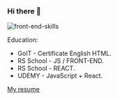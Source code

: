 ### Hi there 👋
![front-end-skills](https://user-images.githubusercontent.com/76727058/131649156-e1cdd878-51aa-4301-9fee-cfe7c8b39bc1.png)

Education:
- GoIT - Certificate English HTML.
- RS School - JS / FRONT-END.
- RS School - REACT.
- UDEMY - JavaScript + React.

[My resume](https://start20201202.github.io/rsschool-cv/)
